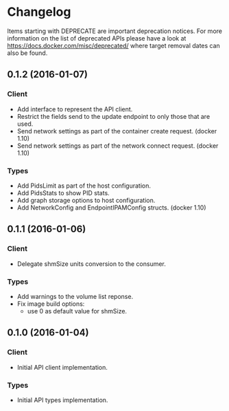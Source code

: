 # Changelog

Items starting with DEPRECATE are important deprecation notices. For more information on the list of deprecated APIs please have a look at https://docs.docker.com/misc/deprecated/ where target removal dates can also be found.

## 0.1.2 (2016-01-07)

### Client

- Add interface to represent the API client.
- Restrict the fields send to the update endpoint to only those that are used.
- Send network settings as part of the container create request. (docker 1.10)
- Send network settings as part of the network connect request. (docker 1.10)

### Types

- Add PidsLimit as part of the host configuration.
- Add PidsStats to show PID stats.
- Add graph storage options to host configuration.
- Add NetworkConfig and EndpointIPAMConfig structs. (docker 1.10)

## 0.1.1 (2016-01-06)

### Client

- Delegate shmSize units conversion to the consumer.

### Types

- Add warnings to the volume list reponse.
- Fix image build options:
	* use 0 as default value for shmSize.


## 0.1.0 (2016-01-04)

### Client

- Initial API client implementation.

### Types

- Initial API types implementation.
